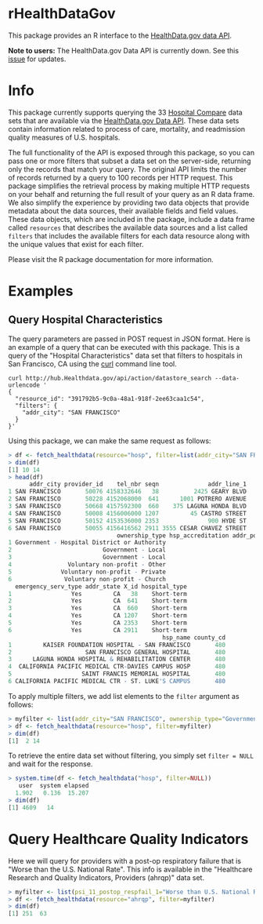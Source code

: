 rHealthDataGov
==============

This package provides an R interface to the [HealthData.gov data API](http://www.healthdata.gov/data-api).

**Note to users:** The HealthData.gov Data API is currently down.  See this [issue](https://github.com/rOpenHealth/rHealthDataGov/issues/3) for updates.

Info
====

This package currently supports querying the 33 [Hospital Compare](http://hub.healthdata.gov/dataset/hospital-compare-api) data sets that are available via the [HealthData.gov Data API](http://www.healthdata.gov/data-api).  These data sets contain information related to process of care, mortality, and readmission quality measures of U.S. hospitals.

The full functionality of the API is exposed through this package, so you can pass one or more filters that subset a data set on the server-side, returning only the records that match your query.  The original API limits the number of records returned by a query to 100 records per HTTP request.  This package simplifies the retrieval process by making multiple HTTP requests on your behalf and returning the full result of your query as an R data frame.  We also simplify the experience by providing two data objects that provide metadata about the data sources, their available fields and field values.  These data objects, which are included in the package, include a data frame called `resources` that describes the available data sources and a list called `filters` that includes the available filters for each data resource along with the unique values that exist for each filter.

Please visit the R package documentation for more information.


Examples
========

Query Hospital Characteristics 
------------------------------

The query parameters are passed in POST request in JSON format.  Here is an example of a query that can be executed with this package.  This is a query of the "Hospital Characteristics" data set that filters to hospitals in San Francisco, CA using the [curl](http://en.wikipedia.org/wiki/CURL#cURL) command line tool.

```shell
curl http://hub.Healthdata.gov/api/action/datastore_search --data-urlencode '
{
  "resource_id": "391792b5-9c0a-48a1-918f-2ee63caa1c54",
  "filters": {
    "addr_city": "SAN FRANCISCO"
  }
}'
```

Using this package, we can make the same request as follows:

```r
> df <- fetch_healthdata(resource="hosp", filter=list(addr_city="SAN FRANCISCO"))
> dim(df)
[1] 10 14
> head(df)
      addr_city provider_id    tel_nbr seqn              addr_line_1
1 SAN FRANCISCO       50076 4158332646   38          2425 GEARY BLVD
2 SAN FRANCISCO       50228 4152068000  641      1001 POTRERO AVENUE
3 SAN FRANCISCO       50668 4157592300  660    375 LAGUNA HONDA BLVD
4 SAN FRANCISCO       50008 4156006000 1207         45 CASTRO STREET
5 SAN FRANCISCO       50152 4153536000 2353              900 HYDE ST
6 SAN FRANCISCO       50055 4156416562 2911 3555 CESAR CHAVEZ STREET
                               ownership_type hsp_accreditation addr_postalcode
1 Government - Hospital District or Authority                             94115
2                          Government - Local                             94110
3                          Government - Local                             94116
4                Voluntary non-profit - Other                             94114
5              Voluntary non-profit - Private                             94109
6               Voluntary non-profit - Church                             94110
  emergency_serv_type addr_state X_id hospital_type
1                 Yes         CA   38    Short-term
2                 Yes         CA  641    Short-term
3                 Yes         CA  660    Short-term
4                 Yes         CA 1207    Short-term
5                 Yes         CA 2353    Short-term
6                 Yes         CA 2911    Short-term
                                            hsp_name county_cd
1         KAISER FOUNDATION HOSPITAL - SAN FRANCISCO       480
2                     SAN FRANCISCO GENERAL HOSPITAL       480
3      LAGUNA HONDA HOSPITAL & REHABILITATION CENTER       480
4  CALIFORNIA PACIFIC MEDICAL CTR-DAVIES CAMPUS HOSP       480
5                    SAINT FRANCIS MEMORIAL HOSPITAL       480
6 CALIFORNIA PACIFIC MEDICAL CTR - ST. LUKE'S CAMPUS       480
```

To apply multiple filters, we add list elements to the `filter` argument as follows:

```r
> myfilter <- list(addr_city="SAN FRANCISCO", ownership_type="Government - Local")
> df <- fetch_healthdata(resource="hosp", filter=myfilter)
> dim(df)
[1]  2 14
```


To retrieve the entire data set without filtering, you simply set `filter = NULL` and wait for the response.

```r
> system.time(df <- fetch_healthdata("hosp", filter=NULL))
   user  system elapsed 
  1.902   0.136  15.207 
> dim(df)
[1] 4609   14
```

Query Healthcare Quality Indicators
===================================

Here we will query for providers with a post-op respiratory failure that is "Worse than the U.S. National Rate".  This info is available in the "Healthcare Research and Quality Indicators, Providers (ahrqp)" data set.

```r
> myfilter <- list(psi_11_postop_respfail_1="Worse than U.S. National Rate")
> df <- fetch_healthdata(resource="ahrqp", filter=myfilter)
> dim(df)
[1] 251  63
```

